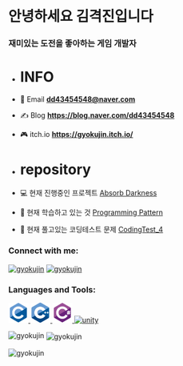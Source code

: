 <h1 align="left">안녕하세요 김격진입니다</h1>
<h3 align="left">재미있는 도전을 좋아하는 게임 개발자</h3>

- # INFO
- 📧 Email **dd43454548@naver.com**

- ✍️ Blog **https://blog.naver.com/dd43454548**
  
- 🎮 itch.io **https://gyokujin.itch.io/**

- # repository
- 💻 현재 진행중인 프로젝트 [Absorb Darkness](https://github.com/Gyokujin/Absorb-Darkness)
- 📖 현재 학습하고 있는 것 [Programming Pattern](https://github.com/Gyokujin/Game-Programming-Pattern)
- 📝 현재 풀고있는 코딩테스트 문제 [CodingTest_4](https://github.com/Gyokujin/CodingTest_4)

<h3 align="left">Connect with me:</h3>
<p align="left">
<a href="https://instagram.com/gyokujin" target="blank"><img align="center" src="https://raw.githubusercontent.com/rahuldkjain/github-profile-readme-generator/master/src/images/icons/Social/instagram.svg" alt="gyokujin" height="30" width="40" /></a>
<a href="https://www.youtube.com/@Gyokujin" target="blank"><img align="center" src="https://raw.githubusercontent.com/rahuldkjain/github-profile-readme-generator/master/src/images/icons/Social/youtube.svg" alt="gyokujin" height="30" width="40" /></a>
</p>

<h3 align="left">Languages and Tools:</h3>
<p align="left"> <a href="https://www.cprogramming.com/" target="_blank" rel="noreferrer"> <img src="https://raw.githubusercontent.com/devicons/devicon/master/icons/c/c-original.svg" alt="c" width="40" height="40"/> </a> <a href="https://www.w3schools.com/cpp/" target="_blank" rel="noreferrer"> <img src="https://raw.githubusercontent.com/devicons/devicon/master/icons/cplusplus/cplusplus-original.svg" alt="cplusplus" width="40" height="40"/> </a> <a href="https://www.w3schools.com/cs/" target="_blank" rel="noreferrer"> <img src="https://raw.githubusercontent.com/devicons/devicon/master/icons/csharp/csharp-original.svg" alt="csharp" width="40" height="40"/> </a> <a href="https://unity.com/" target="_blank" rel="noreferrer"> <img src="https://www.vectorlogo.zone/logos/unity3d/unity3d-icon.svg" alt="unity" width="40" height="40"/> </a> </p>

<p><img align="left" src="https://github-readme-stats.vercel.app/api/top-langs?username=gyokujin&show_icons=true&locale=en&layout=compact" alt="gyokujin" /></p>

<p>&nbsp;<img align="center" src="https://github-readme-stats.vercel.app/api?username=gyokujin&show_icons=true&locale=en" alt="gyokujin" /></p>

<p><img align="center" src="https://github-readme-streak-stats.herokuapp.com/?user=gyokujin&" alt="gyokujin" /></p>
